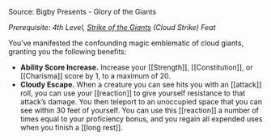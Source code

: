Source: Bigby Presents - Glory of the Giants

_Prerequisite: 4th Level, [Strike of the Giants](http://dnd5e.wikidot.com/feat:strike-of-the-giants) (Cloud Strike) Feat_

You’ve manifested the confounding magic emblematic of cloud giants, granting you the following benefits:

- **Ability Score Increase.** Increase your [[Strength]], [[Constitution]], or [[Charisma]] score by 1, to a maximum of 20.
- **Cloudy Escape.** When a creature you can see hits you with an [[attack]] roll, you can use your [[reaction]] to give yourself resistance to that attack’s damage. You then teleport to an unoccupied space that you can see within 30 feet of yourself. You can use this [[reaction]] a number of times equal to your proficiency bonus, and you regain all expended uses when you finish a [[long rest]].